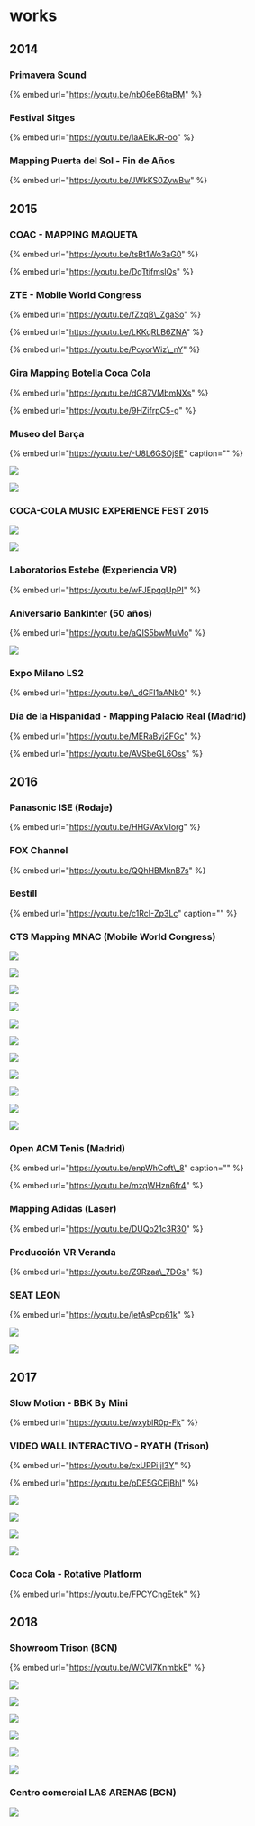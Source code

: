# works

## 2014

### Primavera Sound

{% embed url="https://youtu.be/nb06eB6taBM" %}

### Festival Sitges

{% embed url="https://youtu.be/IaAEIkJR-oo" %}



### Mapping Puerta del Sol - Fin de Años 

{% embed url="https://youtu.be/JWkKS0ZywBw" %}

## 2015

### COAC - MAPPING MAQUETA

{% embed url="https://youtu.be/tsBt1Wo3aG0" %}

{% embed url="https://youtu.be/DqTtifmslQs" %}



### ZTE - Mobile World Congress

{% embed url="https://youtu.be/fZzqB\_ZgaSo" %}

{% embed url="https://youtu.be/LKKqRLB6ZNA" %}

{% embed url="https://youtu.be/PcyorWiz\_nY" %}

### Gira Mapping Botella Coca Cola

{% embed url="https://youtu.be/dG87VMbmNXs" %}

{% embed url="https://youtu.be/9HZifrpC5-g" %}



### Museo del Barça

{% embed url="https://youtu.be/-U8L6GSOj9E" caption="" %}

![](../../.gitbook/assets/nexcode-2015-07-bcn-museo-del-barca-4-.jpg)

![](../../.gitbook/assets/nexcode-2015-07-bcn-museo-del-barca-9-.jpg)

### COCA-COLA MUSIC EXPERIENCE FEST 2015

![](../../.gitbook/assets/nexcom-2015-12-coca-cola-music-experience-fest-1-.jpg)

![](../../.gitbook/assets/nexcom-2015-12-coca-cola-music-experience-fest-2-.jpg)

### Laboratorios Estebe \(Experiencia VR\)

{% embed url="https://youtu.be/wFJEpqqUpPI" %}

### Aniversario Bankinter \(50 años\)

{% embed url="https://youtu.be/aQIS5bwMuMo" %}

![](../../.gitbook/assets/nexcom-2015-09-md-50-anos-bankinter-02.jpg)

### Expo Milano LS2

{% embed url="https://youtu.be/\_dGFI1aANb0" %}

### Día de la Hispanidad - Mapping Palacio Real \(Madrid\)

{% embed url="https://youtu.be/MERaByi2FGc" %}

{% embed url="https://youtu.be/AVSbeGL6Oss" %}



## 2016

### Panasonic ISE \(Rodaje\)

{% embed url="https://youtu.be/HHGVAxVIorg" %}

### FOX Channel

{% embed url="https://youtu.be/QQhHBMknB7s" %}



### Bestill

{% embed url="https://youtu.be/c1RcI-Zp3Lc" caption="" %}

### CTS Mapping MNAC \(Mobile World Congress\)

![](../../.gitbook/assets/nexcom-2016-02-cts-mnac-mapping-1-.jpg)

![](../../.gitbook/assets/nexcom-2016-02-cts-mnac-mapping-2-.jpg)

![](../../.gitbook/assets/nexcom-2016-02-cts-mnac-mapping-5-.jpg)

![](../../.gitbook/assets/nexcom-2016-02-cts-mnac-mapping-6-.jpg)

![](../../.gitbook/assets/nexcom-2016-02-cts-mnac-mapping-7-.jpg)

![](../../.gitbook/assets/nexcom-2016-02-cts-mnac-mapping-8-.jpg)

![](../../.gitbook/assets/nexcom-2016-02-cts-mnac-mapping-9-.jpg)

![](../../.gitbook/assets/nexcom-2016-02-cts-mnac-mapping-10-.jpg)

![](../../.gitbook/assets/nexcom-2016-02-cts-mnac-mapping-11-.jpg)

![](../../.gitbook/assets/nexcom-2016-02-cts-mnac-mapping-13-.jpg)

![](../../.gitbook/assets/nexcom-2016-02-cts-mnac-mapping-14-.jpg)

### Open ACM Tenis \(Madrid\)

{% embed url="https://youtu.be/enpWhCoft\_8" caption="" %}

{% embed url="https://youtu.be/mzqWHzn6fr4" %}

### Mapping Adidas \(Laser\)

{% embed url="https://youtu.be/DUQo21c3R30" %}

### Producción VR Veranda

{% embed url="https://youtu.be/Z9Rzaa\_7DGs" %}

### SEAT LEON

{% embed url="https://youtu.be/jetAsPqp61k" %}

![](../../.gitbook/assets/nexcom-2016-10-seat-leon-01.jpg)

![](../../.gitbook/assets/nexcom-2016-10-seat-leon-02.jpg)

## 2017

### Slow Motion - BBK By Mini

{% embed url="https://youtu.be/wxyblR0p-Fk" %}



### VIDEO WALL INTERACTIVO - RYATH \(Trison\)

{% embed url="https://youtu.be/cxUPPiIjl3Y" %}

{% embed url="https://youtu.be/pDE5GCEjBhI" %}



![](../../.gitbook/assets/nexcom-2017-09-trison-ryat-0-.png)

![](../../.gitbook/assets/nexcom-2017-09-trison-ryat-5-.jpg)

![](../../.gitbook/assets/nexcom-2017-09-trison-ryat-4-.jpg)

![](../../.gitbook/assets/nexcom-2017-09-trison-ryat-1-.jpg)

### Coca Cola - Rotative Platform

{% embed url="https://youtu.be/FPCYCngEtek" %}



## 2018

### Showroom Trison \(BCN\)

{% embed url="https://youtu.be/WCVI7KnmbkE" %}

![](../../.gitbook/assets/nexcom-xxxx-xx-trison-showroom-2-.jpg)

![](../../.gitbook/assets/nexcom-xxxx-xx-trison-showroom-3-.jpg)

![](../../.gitbook/assets/nexcom-xxxx-xx-trison-showroom-4-.jpg)

![](../../.gitbook/assets/nexcom-xxxx-xx-trison-showroom-5-.jpg)

![](../../.gitbook/assets/nexcom-xxxx-xx-trison-showroom-7-.jpg)

![](../../.gitbook/assets/nexcom-xxxx-xx-trison-showroom-8-.jpg)

### Centro comercial LAS ARENAS \(BCN\)

![](../../.gitbook/assets/mf-2018-xx-centro-comercial-las-arenas.jpg)



